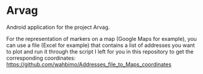 # Arvag

Android application for the project Arvag.

For the representation of markers on a map (Google Maps for example), you can use a file (Excel for example) that contains a list of addresses you want to plot and run it through the script I left for you in this repository to get the corresponding coordinates:
https://github.com/wahbimo/Addresses_file_to_Maps_coordinates
